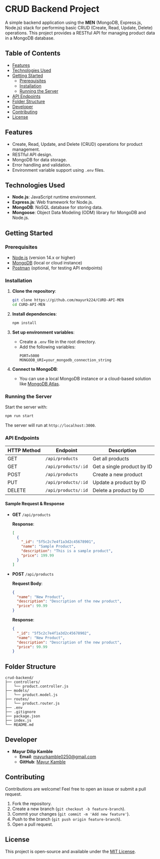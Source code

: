 # CRUD Backend Project

A simple backend application using the **MEN** (MongoDB, Express.js, Node.js) stack for performing basic CRUD (Create, Read, Update, Delete) operations. This project provides a RESTful API for managing product data in a MongoDB database.

## Table of Contents
- [Features](#features)
- [Technologies Used](#technologies-used)
- [Getting Started](#getting-started)
  - [Prerequisites](#prerequisites)
  - [Installation](#installation)
  - [Running the Server](#running-the-server)
- [API Endpoints](#api-endpoints)
- [Folder Structure](#folder-structure)
- [Developer](#developer)
- [Contributing](#contributing)
- [License](#license)

## Features
- Create, Read, Update, and Delete (CRUD) operations for product management.
- RESTful API design.
- MongoDB for data storage.
- Error handling and validation.
- Environment variable support using `.env` files.

## Technologies Used
- **Node.js**: JavaScript runtime environment.
- **Express.js**: Web framework for Node.js.
- **MongoDB**: NoSQL database for storing data.
- **Mongoose**: Object Data Modeling (ODM) library for MongoDB and Node.js.

## Getting Started

### Prerequisites
- [Node.js](https://nodejs.org/) (version 14.x or higher)
- [MongoDB](https://www.mongodb.com/) (local or cloud instance)
- [Postman](https://www.postman.com/) (optional, for testing API endpoints)

### Installation
1. **Clone the repository**:
   ```bash
   git clone https://github.com/mayurk224/CURD-API-MEN
   cd CURD-API-MEN
   ```

2. **Install dependencies**:
   ```bash
   npm install
   ```

3. **Set up environment variables**:
   - Create a `.env` file in the root directory.
   - Add the following variables:
     ```
     PORT=5000
     MONGODB_URI=your_mongodb_connection_string
     ```

4. **Connect to MongoDB**:
   - You can use a local MongoDB instance or a cloud-based solution like [MongoDB Atlas](https://www.mongodb.com/cloud/atlas).

### Running the Server
Start the server with:
```bash
npm run start
```
The server will run at `http://localhost:3000`.

### API Endpoints

| HTTP Method | Endpoint             | Description               |
|-------------|----------------------|---------------------------|
| GET         | `/api/products`      | Get all products          |
| GET         | `/api/products/:id`  | Get a single product by ID|
| POST        | `/api/products`      | Create a new product      |
| PUT         | `/api/products/:id`  | Update a product by ID    |
| DELETE      | `/api/products/:id`  | Delete a product by ID    |

#### Sample Request & Response

- **GET** `/api/products`

  **Response**:
  ```json
  [
    {
      "_id": "5f5c2c7e4f1a3d2c45678901",
      "name": "Sample Product",
      "description": "This is a sample product",
      "price": 199.99
    }
  ]
  ```

- **POST** `/api/products`
  
  **Request Body**:
  ```json
  {
    "name": "New Product",
    "description": "Description of the new product",
    "price": 99.99
  }
  ```

  **Response**:
  ```json
  {
    "_id": "5f5c2c7e4f1a3d2c45678902",
    "name": "New Product",
    "description": "Description of the new product",
    "price": 99.99
  }
  ```

## Folder Structure
```
crud-backend/
├── controllers/
│   └── product.controller.js
├── models/
│   └── product.model.js
├── routes/
│   └── product.router.js
├── .env
├── .gitignore
├── package.json
├── index.js
└── README.md
```

## Developer
- **Mayur Dilip Kamble**
  - **Email**: [mayurkamble0250@gmail.com](mailto:mayurkamble0250@gmail.com)
  - **GitHub**: [Mayur Kamble](https://github.com/mayurk224)

## Contributing
Contributions are welcome! Feel free to open an issue or submit a pull request.

1. Fork the repository.
2. Create a new branch (`git checkout -b feature-branch`).
3. Commit your changes (`git commit -m 'Add new feature'`).
4. Push to the branch (`git push origin feature-branch`).
5. Open a pull request.

## License
This project is open-source and available under the [MIT License](LICENSE).
